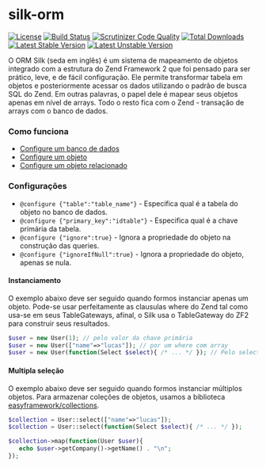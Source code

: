# silk-orm

[![License](https://poser.pugx.org/hamboldt/silk-orm/license)](https://packagist.org/packages/hamboldt/silk-orm) [![Build Status](https://scrutinizer-ci.com/g/softwerk-dev/viper/badges/build.png?b=master)](https://scrutinizer-ci.com/g/softwerk-dev/viper/build-status/master) [![Scrutinizer Code Quality](https://scrutinizer-ci.com/g/softwerk-dev/viper/badges/quality-score.png?b=master)](https://scrutinizer-ci.com/g/softwerk-dev/viper/?branch=master) [![Total Downloads](https://poser.pugx.org/hamboldt/silk-orm/downloads)](https://packagist.org/packages/hamboldt/silk-orm) [![Latest Stable Version](https://poser.pugx.org/hamboldt/silk-orm/v/stable)](https://packagist.org/packages/hamboldt/silk-orm) [![Latest Unstable Version](https://poser.pugx.org/hamboldt/silk-orm/v/unstable)](https://packagist.org/packages/hamboldt/silk-orm)

O ORM Silk (seda em inglês) é um sistema de mapeamento de objetos integrado com a estrutura do Zend Framework 2
que foi pensado para ser prático, leve, e de fácil configuração. Ele permite transformar tabela em objetos e posteriormente
acessar os dados utilizando o padrão de busca SQL do Zend. Em outras palavras, o papel dele é mapear seus objetos apenas
em nível de arrays. Todo o resto fica com o Zend - transação de arrays com o banco de dados.

### Como funciona

* [Configure um banco de dados](https://gist.github.com/hamboldt/b873f19576623f06607a)
* [Configure um objeto](https://gist.github.com/hamboldt/ad2ed7cf50c028b57373)
* [Configure um objeto relacionado](https://gist.github.com/hamboldt/463eab6bbb92559ee2cb)

### Configurações

* `@configure {"table":"table_name"}` - Especifica qual é a tabela do objeto no banco de dados.
* `@configure {"primary_key":"idtable"}` - Especifica qual é a chave primária da tabela.
* `@configure {"ignore":true}` - Ignora a propriedade do objeto na construção das queries.
* `@configure {"ignoreIfNull":true}` - Ignora a propriedade do objeto, apenas se nula.

#### Instanciamento
O exemplo abaixo deve ser seguido quando formos instanciar apenas um objeto. Pode-se usar perfeitamente as clausulas where do Zend tal como usa-se em seus TableGateways, afinal, o Silk usa o TableGateway do ZF2 para construir seus resultados.
```php
$user = new User(1); // pelo valor da chave primária
$user = new User(["name"=>"lucas"]); // por um where com array
$user = new User(function(Select $select){ /* ... */ }); // Pelo select do zf2
```
#### Multipla seleção
O exemplo abaixo deve ser seguido quando formos instanciar múltiplos objetos. Para armazenar coleções de objetos, usamos a biblioteca [easyframework/collections](https://github.com/italolelis/collections).
```php
$collection = User::select(["name"=>"lucas"]);
$collection = User::select(function(Select $select){ /* ... */ });

$collection->map(function(User $user){
   echo $user->getCompany()->getName() . "\n";
});

```
